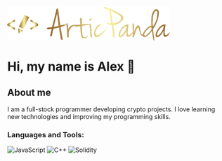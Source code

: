 ![Header](https://github.com/Artic-Panda/Artic-Panda/blob/main/assets/2.png)

# Hi, my name is Alex 👋 

## About me

I am a full-stock programmer developing crypto projects. I love learning new technologies and improving my programming skills.

### Languages and Tools:

![JavaScript](https://img.shields.io/badge/-JavaScript-090909?style=for-the-badge&logo=JavaScript&logoColor=E9D54D)
![C++](https://img.shields.io/badge/-C++-090909?style=for-the-badge&logo=C%2b%2b&logoColor=6296CC)
![Solidity](https://img.shields.io/badge/-C++-090909?style=for-the-badge&logo=SoliditylogoColor=6296CC)
